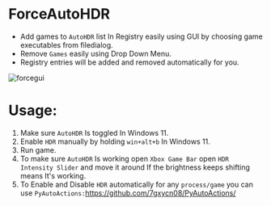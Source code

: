 # ForceAutoHDR


- Add games to `AutoHDR` list In Registry easily using GUI by choosing game executables from filedialog.
- Remove `Games` easily using Drop Down Menu.
- Registry entries will be added and removed automatically for you.



![forcegui](https://github.com/7gxycn08/ForceAutoHDR/assets/121936658/8f62b984-d146-4b3e-a8ea-8ce99d834f91)




# Usage:
1. Make sure `AutoHDR` Is toggled In Windows 11.
2. Enable `HDR` manually by holding `win+alt+b` In Windows 11.
3. Run game.
4. To make sure `AutoHDR` Is working open `Xbox Game Bar` open `HDR Intensity Slider` and move it around If the brightness keeps shifting means It's working.
5. To Enable and Disable `HDR` automatically for any `process/game` you can use  `PyAutoActions:`https://github.com/7gxycn08/PyAutoActions/ 
